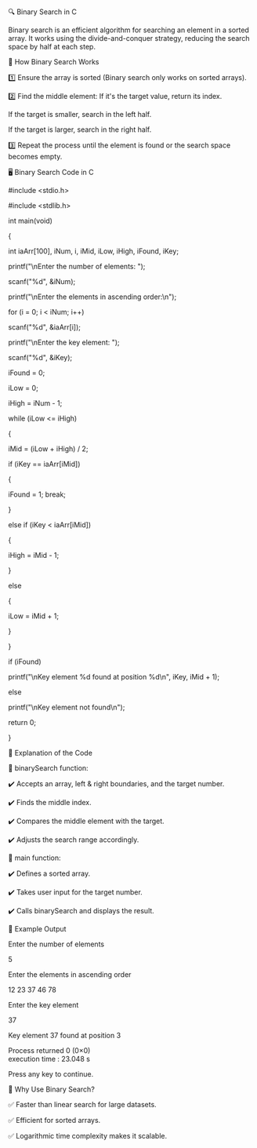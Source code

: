 🔍 Binary Search in C 

Binary search is an efficient algorithm for searching an element in a sorted array.
It works using the divide-and-conquer strategy, reducing the search space by half at each step.


📌 How Binary Search Works

1️⃣ Ensure the array is sorted (Binary search only works on sorted arrays).

2️⃣ Find the middle element:
If it's the target value, return its index.

If the target is smaller, search in the left half.

If the target is larger, search in the right half.

3️⃣ Repeat the process until the element is found or the search space becomes empty.


🖥️ Binary Search Code in C



#include <stdio.h>

#include <stdlib.h>

int main(void) 

{

int iaArr[100], iNum, i, iMid, iLow, iHigh, iFound, iKey;

printf("\nEnter the number of elements: ");

scanf("%d", &iNum); 
  
printf("\nEnter the elements in ascending order:\n");

for (i = 0; i < iNum; i++)

scanf("%d", &iaArr[i]);

printf("\nEnter the key element: ");

scanf("%d", &iKey);

iFound = 0;

iLow = 0;

iHigh = iNum - 1;

while (iLow <= iHigh) 

{

iMid = (iLow + iHigh) / 2;

if (iKey == iaArr[iMid]) 

{

iFound = 1;
break;

 } 

else if (iKey < iaArr[iMid]) 

{

 iHigh = iMid - 1;


} 

else

{
            
iLow = iMid + 1;

 }

 }

 if (iFound)

printf("\nKey element %d found at position %d\n", iKey, iMid + 1);

else

printf("\nKey element not found\n");

return 0;

}



📖 Explanation of the Code

🔹 binarySearch function:

✔️ Accepts an array, left & right boundaries, and the target number.

✔️ Finds the middle index.

✔️ Compares the middle element with the target.

✔️ Adjusts the search range accordingly.

🔹 main function:

✔️ Defines a sorted array.

✔️ Takes user input for the target number.

✔️ Calls binarySearch and displays the result.



📝 Example Output

Enter the number of elements

5

Enter the elements in ascending order

12 23 37 46 78

Enter the key element

37

Key element 37 found at position 3

Process returned 0 (0×0)   
execution time : 23.048 s

Press any key to continue.


🎯 Why Use Binary Search?

✅ Faster than linear search for large datasets.

✅ Efficient for sorted arrays.

✅ Logarithmic time complexity makes it scalable.
















